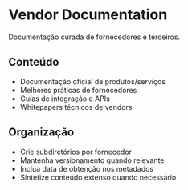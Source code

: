 # Vendor Documentation

Documentação curada de fornecedores e terceiros.

## Conteúdo

- Documentação oficial de produtos/serviços
- Melhores práticas de fornecedores
- Guias de integração e APIs
- Whitepapers técnicos de vendors

## Organização

- Crie subdiretórios por fornecedor
- Mantenha versionamento quando relevante
- Inclua data de obtenção nos metadados
- Sintetize conteúdo extenso quando necessário